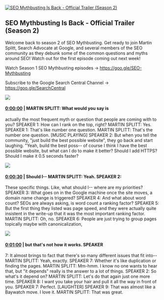 [![SEO Mythbusting Is Back - Official Trailer (Season 2)](https://i.ytimg.com/vi/QuqT26bOz3E/maxresdefault.jpg)](https://www.youtube.com/watch?v=QuqT26bOz3E)

## SEO Mythbusting Is Back - Official Trailer (Season 2)

Welcome back to season 2 of SEO Mythbusting. Get ready to join Martin Splitt, Search Advocate at Google, and several members of the SEO community as they debunk some of the common questions and myths around SEO! Watch out for the first episode coming out next week!



Watch Season 1 SEO Mythbusting episodes → https://goo.gle/SEO-Mythbusting  

Subscribe to the Google Search Central Channel → https://goo.gle/SearchCentral



![](https://i.ytimg.com/vi/QuqT26bOz3E/maxres1.jpg)



#### [0:00:00](https://www.youtube.com/watch?v=QuqT26bOz3E&t=0) |  MARTIN SPLITT: What would you say is

actually the most frequent myth or question that people are coming with to you? SPEAKER 1: How can I rank on the top, right? MARTIN SPLITT: Yes. SPEAKER 1: That's like number one question. MARTIN SPLITT: That's the number one question. [MUSIC PLAYING] SPEAKER 2: But when you tell the community, "just build the best possible website", they go back and start laughing. "Yeah, build the best poss-- of course I think I have the best possible website, but what can I do to make it better? Should I add HTTPS? Should I make it 0.5 seconds faster?  

![](https://i.ytimg.com/vi/QuqT26bOz3E/maxres2.jpg)



#### [0:00:30](https://www.youtube.com/watch?v=QuqT26bOz3E&t=30) |  Should I-- MARTIN SPLITT: Yeah. SPEAKER 2:

These specific things. Like, what should I-- where are my priorities? SPEAKER 3: What goes on in the Google machine once the site moves, a domain name change is triggered? SPEAKER 4: And what about word count? SEOs are always asking, is word count a ranking factor? SPEAKER 5: But the first thing they listed was page speed, and they were actually quite insistent in the write-up that it was the most important ranking factor. MARTIN SPLITT: Oh, no. SPEAKER 6: People are just trying to group pages topically maybe with canonicalization,  

![](https://i.ytimg.com/vi/QuqT26bOz3E/maxres3.jpg)



#### [0:01:00](https://www.youtube.com/watch?v=QuqT26bOz3E&t=60) |  but that's not how it works. SPEAKER

7: It almost brings to fact that there's so many different issues that fit into-- MARTIN SPLITT: Yeah, exactly. SPEAKER 7: Whether it's like duplication or finding the pages. MARTIN SPLITT: Mm-hmm. I know no one wants to hear that, but "it depends" really is the answer to a lot of things. SPEAKER 2: So what's it depend on? MARTIN SPLITT: Let's do that again just one more time. SPEAKER 8: I want you take your hair and pull it all the way in front of you. SPEAKER 7: Perfect. [LAUGHTER] SPEAKER 9: That was almost like a Baywatch move. I love it. MARTIN SPLITT: That was great.  